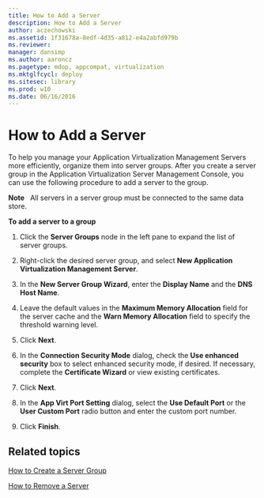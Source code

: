 ```yaml
---
title: How to Add a Server
description: How to Add a Server
author: aczechowski
ms.assetid: 1f31678a-8edf-4d35-a812-e4a2abfd979b
ms.reviewer: 
manager: dansimp
ms.author: aaroncz
ms.pagetype: mdop, appcompat, virtualization
ms.mktglfcycl: deploy
ms.sitesec: library
ms.prod: w10
ms.date: 06/16/2016
---
```



# How to Add a Server


To help you manage your Application Virtualization Management Servers more efficiently, organize them into server groups. After you create a server group in the Application Virtualization Server Management Console, you can use the following procedure to add a server to the group.

**Note**  
All servers in a server group must be connected to the same data store.

 

**To add a server to a group**

1.  Click the **Server Groups** node in the left pane to expand the list of server groups.

2.  Right-click the desired server group, and select **New Application Virtualization Management Server**.

3.  In the **New Server Group Wizard**, enter the **Display Name** and the **DNS Host Name**.

4.  Leave the default values in the **Maximum Memory Allocation** field for the server cache and the **Warn Memory Allocation** field to specify the threshold warning level.

5.  Click **Next**.

6.  In the **Connection Security Mode** dialog, check the **Use enhanced security** box to select enhanced security mode, if desired. If necessary, complete the **Certificate Wizard** or view existing certificates.

7.  Click **Next**.

8.  In the **App Virt Port Setting** dialog, select the **Use Default Port** or the **User Custom Port** radio button and enter the custom port number.

9.  Click **Finish**.

## Related topics


[How to Create a Server Group](how-to-create-a-server-group.md)

[How to Remove a Server](how-to-remove-a-server.md)

 

 





